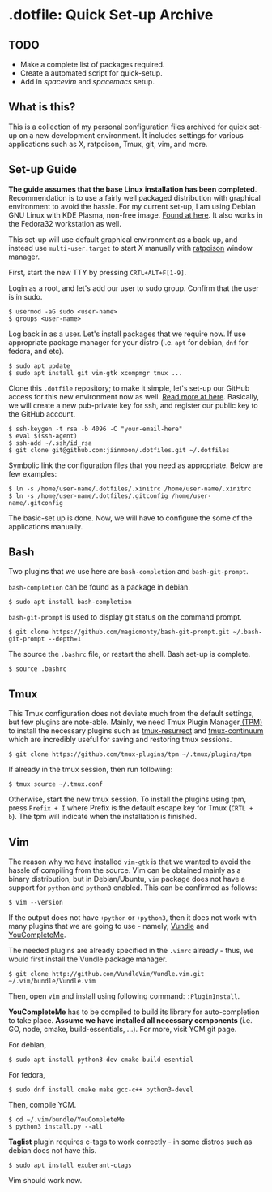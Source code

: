 .dotfile: Quick Set-up Archive
==============================

TODO
----

- Make a complete list of packages required.
- Create a automated script for quick-setup.
- Add in *spacevim* and *spacemacs* setup.


What is this?
-------------

This is a collection of my personal configuration files archived for quick
set-up on a new development environment. It includes settings for various
applications such as X, ratpoison, Tmux, git, vim, and more.


Set-up Guide
------------

**The guide assumes that the base Linux installation has been completed**.
Recommendation is to use a fairly well packaged distribution with graphical
environment to avoid the hassle. For my current
set-up, I am using Debian GNU Linux with KDE Plasma, non-free image. [Found at
here](https://cdimage.debian.org/images/unofficial/non-free/images-including-firmware/10.4.0+nonfree/amd64/iso-dvd/). It also works in the Fedora32 workstation as well.

This set-up will use default graphical environment as a back-up, and instead
use `multi-user.target` to start *X* manually with
[ratpoison](http://www.nongnu.org/ratpoison/) window manager.

First, start the new TTY by pressing `CRTL+ALT+F[1-9]`.

Login as a root, and let's add our user to sudo group. Confirm that the user is
in sudo.

    $ usermod -aG sudo <user-name>
    $ groups <user-name>

Log back in as a user. Let's install packages that we require now. If use
appropriate package manager for your distro (i.e. `apt` for debian, `dnf` for
fedora, and etc).

    $ sudo apt update
    $ sudo apt install git vim-gtk xcompmgr tmux ...

Clone this `.dotfile` repository; to make it simple, let's set-up our GitHub
access for this new environment now as well. [Read more at
here](https://help.github.com/en/github/authenticating-to-github/generating-a-new-ssh-key-and-adding-it-to-the-ssh-agent). Basically, we will create a new pub-private key for ssh, and register our public key to the GitHub account.

    $ ssh-keygen -t rsa -b 4096 -C "your-email-here"
    $ eval $(ssh-agent)
    $ ssh-add ~/.ssh/id_rsa
    $ git clone git@github.com:jiinmoon/.dotfiles.git ~/.dotfiles

Symbolic link the configuration files that you need as appropriate. Below are
few examples:

    $ ln -s /home/user-name/.dotfiles/.xinitrc /home/user-name/.xinitrc
    $ ln -s /home/user-name/.dotfiles/.gitconfig /home/user-name/.gitconfig

The basic-set up is done. Now, we will have to configure the some of the
applications manually.


Bash
----

Two plugins that we use here are `bash-completion` and `bash-git-prompt`.

`bash-completion` can be found as a package in debian.

    $ sudo apt install bash-completion

`bash-git-prompt` is used to display git status on the command prompt.

    $ git clone https://github.com/magicmonty/bash-git-prompt.git ~/.bash-git-prompt --depth=1

The source the `.bashrc` file, or restart the shell. Bash set-up is complete.

    $ source .bashrc


Tmux
----

This Tmux configuration does not deviate much from the default
settings, but few plugins are note-able. Mainly, we need Tmux Plugin Manager[
(TPM)](https://github.com/tmux-plugins/tpm) to install the necessary
plugins such as
[tmux-resurrect](https://github.com/tmux-plugins/tmux-resurrect) and
[tmux-continuum](https://github.com/tmux-plugins/tmux-continuum) which are
incredibly useful for saving and restoring tmux sessions.

    $ git clone https://github.com/tmux-plugins/tpm ~/.tmux/plugins/tpm

If already in the tmux session, then run following:

    $ tmux source ~/.tmux.conf

Otherwise, start the new tmux session. To install the plugins using tpm, press
`Prefix + I` where Prefix is the default escape key for Tmux (`CRTL + b`). The
tpm will indicate when the installation is finished.


Vim
---

The reason why we have installed `vim-gtk` is that we wanted to avoid the hassle
of compiling from the source. Vim can be obtained mainly as a binary
distribution, but in Debian/Ubuntu, `vim` package does not have a support for
`python` and `python3` enabled. This can be confirmed as follows:

    $ vim --version

If the output does not have `+python` or `+python3`, then it does not work with
many plugins that we are going to use - namely,
[Vundle](https://github.com/VundleVim/Vundle.vim) and
[YouCompleteMe](https://github.com/ycm-core/YouCompleteMe).

The needed plugins are already specified in the `.vimrc` already - thus, we
would first install the Vundle package manager.

    $ git clone http://github.com/VundleVim/Vundle.vim.git ~/.vim/bundle/Vundle.vim

Then, open `vim` and install using following command: `:PluginInstall`.

**YouCompleteMe** has to be compiled to build its library for auto-completion
to take place. **Assume we have installed all necessary components** (i.e. GO,
node, cmake, build-essentials, ...). For more, visit YCM git page.

For debian,

    $ sudo apt install python3-dev cmake build-esential

For fedora,

    $ sudo dnf install cmake make gcc-c++ python3-devel

Then, compile YCM.

    $ cd ~/.vim/bundle/YouCompleteMe
    $ python3 install.py --all

**Taglist** plugin requires c-tags to work correctly - in some distros such
as debian does not have this.

    $ sudo apt install exuberant-ctags

Vim should work now.



